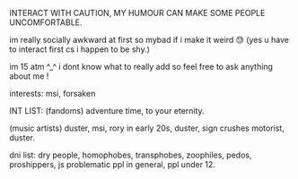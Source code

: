 INTERACT WITH CAUTION, MY HUMOUR CAN MAKE SOME PEOPLE UNCOMFORTABLE.

im really socially awkward at first so mybad if i make it weird 😓 (yes u have to interact first cs i happen to be shy.)

im 15 atm ^_^ i dont know what to really add so feel free to ask anything about me !

interests: msi, forsaken

INT LIST: (fandoms) adventure time, to your eternity.

(music artists) duster, msi, rory in early 20s, duster, sign crushes motorist, duster.

dni list: dry people, homophobes, transphobes, zoophiles, pedos, proshippers, js problematic ppl in general, ppl under 12.
